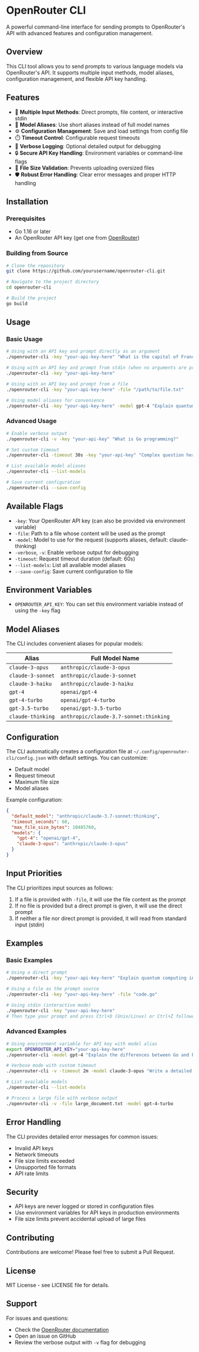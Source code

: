 # OpenRouter CLI

A powerful command-line interface for sending prompts to OpenRouter's API with advanced features and configuration management.

## Overview

This CLI tool allows you to send prompts to various language models via OpenRouter's API. It supports multiple input methods, model aliases, configuration management, and flexible API key handling.

## Features

- 🚀 **Multiple Input Methods**: Direct prompts, file content, or interactive stdin
- 🎯 **Model Aliases**: Use short aliases instead of full model names
- ⚙️ **Configuration Management**: Save and load settings from config file
- ⏱️ **Timeout Control**: Configurable request timeouts
- 📝 **Verbose Logging**: Optional detailed output for debugging
- 🔒 **Secure API Key Handling**: Environment variables or command-line flags
- 📏 **File Size Validation**: Prevents uploading oversized files
- 🛡️ **Robust Error Handling**: Clear error messages and proper HTTP handling

## Installation

### Prerequisites

- Go 1.16 or later
- An OpenRouter API key (get one from [OpenRouter](https://openrouter.ai/))

### Building from Source

```bash
# Clone the repository
git clone https://github.com/yourusername/openrouter-cli.git

# Navigate to the project directory
cd openrouter-cli

# Build the project
go build
```

## Usage

### Basic Usage

```bash
# Using with an API key and prompt directly as an argument
./openrouter-cli -key "your-api-key-here" "What is the capital of France?"

# Using with an API key and prompt from stdin (when no arguments are provided)
./openrouter-cli -key "your-api-key-here"

# Using with an API key and prompt from a file
./openrouter-cli -key "your-api-key-here" -file "/path/to/file.txt"

# Using model aliases for convenience
./openrouter-cli -key "your-api-key-here" -model gpt-4 "Explain quantum computing"
```

### Advanced Usage

```bash
# Enable verbose output
./openrouter-cli -v -key "your-api-key" "What is Go programming?"

# Set custom timeout
./openrouter-cli -timeout 30s -key "your-api-key" "Complex question here"

# List available model aliases
./openrouter-cli --list-models

# Save current configuration
./openrouter-cli --save-config
```

## Available Flags

- `-key`: Your OpenRouter API key (can also be provided via environment variable)
- `-file`: Path to a file whose content will be used as the prompt
- `-model`: Model to use for the request (supports aliases, default: claude-thinking)
- `-verbose`, `-v`: Enable verbose output for debugging
- `-timeout`: Request timeout duration (default: 60s)
- `--list-models`: List all available model aliases
- `--save-config`: Save current configuration to file

## Environment Variables

- `OPENROUTER_API_KEY`: You can set this environment variable instead of using the `-key` flag

## Model Aliases

The CLI includes convenient aliases for popular models:

| Alias | Full Model Name |
|-------|----------------|
| `claude-3-opus` | `anthropic/claude-3-opus` |
| `claude-3-sonnet` | `anthropic/claude-3-sonnet` |
| `claude-3-haiku` | `anthropic/claude-3-haiku` |
| `gpt-4` | `openai/gpt-4` |
| `gpt-4-turbo` | `openai/gpt-4-turbo` |
| `gpt-3.5-turbo` | `openai/gpt-3.5-turbo` |
| `claude-thinking` | `anthropic/claude-3.7-sonnet:thinking` |

## Configuration

The CLI automatically creates a configuration file at `~/.config/openrouter-cli/config.json` with default settings. You can customize:

- Default model
- Request timeout
- Maximum file size
- Model aliases

Example configuration:
```json
{
  "default_model": "anthropic/claude-3.7-sonnet:thinking",
  "timeout_seconds": 60,
  "max_file_size_bytes": 10485760,
  "models": {
    "gpt-4": "openai/gpt-4",
    "claude-3-opus": "anthropic/claude-3-opus"
  }
}
```

## Input Priorities

The CLI prioritizes input sources as follows:

1. If a file is provided with `-file`, it will use the file content as the prompt
2. If no file is provided but a direct prompt is given, it will use the direct prompt
3. If neither a file nor direct prompt is provided, it will read from standard input (stdin)

## Examples

### Basic Examples

```bash
# Using a direct prompt
./openrouter-cli -key "your-api-key-here" "Explain quantum computing in simple terms"

# Using a file as the prompt source
./openrouter-cli -key "your-api-key-here" -file "code.go"

# Using stdin (interactive mode)
./openrouter-cli -key "your-api-key-here"
# Then type your prompt and press Ctrl+D (Unix/Linux) or Ctrl+Z followed by Enter (Windows) when done
```

### Advanced Examples

```bash
# Using environment variable for API key with model alias
export OPENROUTER_API_KEY="your-api-key-here"
./openrouter-cli -model gpt-4 "Explain the differences between Go and Python"

# Verbose mode with custom timeout
./openrouter-cli -v -timeout 2m -model claude-3-opus "Write a detailed analysis of..."

# List available models
./openrouter-cli --list-models

# Process a large file with verbose output
./openrouter-cli -v -file large_document.txt -model gpt-4-turbo
```

## Error Handling

The CLI provides detailed error messages for common issues:

- Invalid API keys
- Network timeouts
- File size limits exceeded
- Unsupported file formats
- API rate limits

## Security

- API keys are never logged or stored in configuration files
- Use environment variables for API keys in production environments
- File size limits prevent accidental upload of large files

## Contributing

Contributions are welcome! Please feel free to submit a Pull Request.

## License

MIT License - see LICENSE file for details.

## Support

For issues and questions:
- Check the [OpenRouter documentation](https://openrouter.ai/docs)
- Open an issue on GitHub
- Review the verbose output with `-v` flag for debugging
